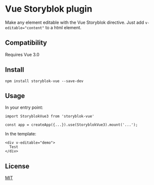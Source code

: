 # Vue Storyblok plugin

Make any element editable with the Vue Storyblok directive. Just add ```v-editable="content"``` to a html element.

## Compatibility

Requires Vue 3.0

## Install

```
npm install storyblok-vue --save-dev
```

## Usage

In your entry point:

```
import StoryblokVue3 from 'storyblok-vue'

const app = createApp({...}).use(StoryblokVue3).mount('...');
```

In the template:
```
<div v-editable="demo">
  Test
</div>
```

## License

[MIT](http://opensource.org/licenses/MIT)
